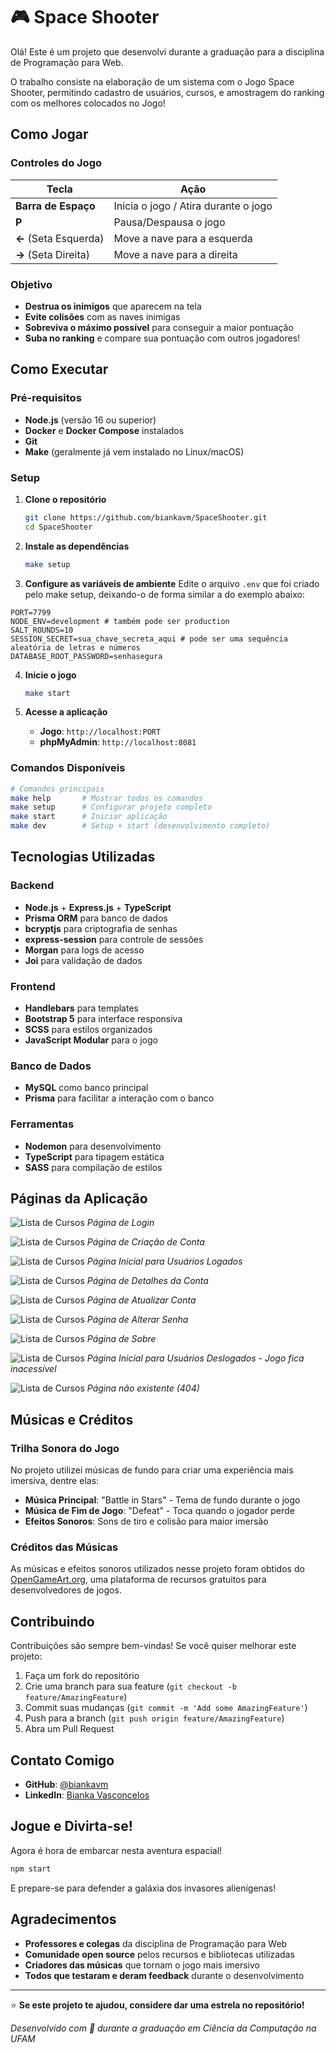# 🎮 Space Shooter

Olá! Este é um projeto que desenvolvi durante a graduação para a disciplina de Programação para Web.

O trabalho consiste na elaboração de um sistema com o Jogo Space Shooter, permitindo cadastro de usuários, cursos, e amostragem do ranking com os melhores colocados no Jogo!

## Como Jogar

### Controles do Jogo

| Tecla                 | Ação                                 |
| --------------------- | ------------------------------------ |
| **Barra de Espaço**   | Inicia o jogo / Atira durante o jogo |
| **P**                 | Pausa/Despausa o jogo                |
| **←** (Seta Esquerda) | Move a nave para a esquerda          |
| **→** (Seta Direita)  | Move a nave para a direita           |

### Objetivo

- **Destrua os inimigos** que aparecem na tela
- **Evite colisões** com as naves inimigas
- **Sobreviva o máximo possível** para conseguir a maior pontuação
- **Suba no ranking** e compare sua pontuação com outros jogadores!

## Como Executar

### Pré-requisitos

- **Node.js** (versão 16 ou superior)
- **Docker** e **Docker Compose** instalados
- **Git**
- **Make** (geralmente já vem instalado no Linux/macOS)

### Setup

1. **Clone o repositório**

   ```bash
   git clone https://github.com/biankavm/SpaceShooter.git
   cd SpaceShooter
   ```

2. **Instale as dependências**

   ```bash
   make setup
   ```

3. **Configure as variáveis de ambiente**
   Edite o arquivo `.env` que foi criado pelo make setup, deixando-o de forma similar a do exemplo abaixo:

```env
PORT=7799
NODE_ENV=development # também pode ser production
SALT_ROUNDS=10
SESSION_SECRET=sua_chave_secreta_aqui # pode ser uma sequência aleatória de letras e números
DATABASE_ROOT_PASSWORD=senhasegura
```

4. **Inicie o jogo**

   ```bash
   make start
   ```

5. **Acesse a aplicação**
   - **Jogo**: `http://localhost:PORT`
   - **phpMyAdmin**: `http://localhost:8081`

### Comandos Disponíveis

```bash
# Comandos principais
make help       # Mostrar todos os comandos
make setup      # Configurar projeto completo
make start      # Iniciar aplicação
make dev        # Setup + start (desenvolvimento completo)
```

## Tecnologias Utilizadas

### **Backend**

- **Node.js** + **Express.js** + **TypeScript**
- **Prisma ORM** para banco de dados
- **bcryptjs** para criptografia de senhas
- **express-session** para controle de sessões
- **Morgan** para logs de acesso
- **Joi** para validação de dados

### **Frontend**

- **Handlebars** para templates
- **Bootstrap 5** para interface responsiva
- **SCSS** para estilos organizados
- **JavaScript Modular** para o jogo

### **Banco de Dados**

- **MySQL** como banco principal
- **Prisma** para facilitar a interação com o banco

### **Ferramentas**

- **Nodemon** para desenvolvimento
- **TypeScript** para tipagem estática
- **SASS** para compilação de estilos

## Páginas da Aplicação

![Lista de Cursos](screenshots/pages/login.png)
_Página de Login_

![Lista de Cursos](screenshots/pages/unlogged/createAccount.png)
_Página de Criação de Conta_

![Lista de Cursos](screenshots/pages/logged/home.png)
_Página Inicial para Usuários Logados_

![Lista de Cursos](screenshots/pages/logged/accountDetails.png)
_Página de Detalhes da Conta_

![Lista de Cursos](screenshots/pages/logged/accountUpdate.png)
_Página de Atualizar Conta_

![Lista de Cursos](screenshots/pages/logged/changePassword.png)
_Página de Alterar Senha_

![Lista de Cursos](screenshots/pages/about.png)
_Página de Sobre_

![Lista de Cursos](screenshots/pages/unlogged/home.png)
_Página Inicial para Usuários Deslogados - Jogo fica inacessível_

![Lista de Cursos](screenshots/pages/404.png)
_Página não existente (404)_

## Músicas e Créditos

### Trilha Sonora do Jogo

No projeto utilizei músicas de fundo para criar uma experiência mais imersiva, dentre elas:

- **Música Principal**: "Battle in Stars" - Tema de fundo durante o jogo
- **Música de Fim de Jogo**: "Defeat" - Toca quando o jogador perde
- **Efeitos Sonoros**: Sons de tiro e colisão para maior imersão

### Créditos das Músicas

As músicas e efeitos sonoros utilizados nesse projeto foram obtidos do [OpenGameArt.org](https://opengameart.org/), uma plataforma de recursos gratuitos para desenvolvedores de jogos.

## Contribuindo

Contribuições são sempre bem-vindas! Se você quiser melhorar este projeto:

1. Faça um fork do repositório
2. Crie uma branch para sua feature (`git checkout -b feature/AmazingFeature`)
3. Commit suas mudanças (`git commit -m 'Add some AmazingFeature'`)
4. Push para a branch (`git push origin feature/AmazingFeature`)
5. Abra um Pull Request

## Contato Comigo

- **GitHub**: [@biankavm](https://github.com/biankavm)
- **LinkedIn**: [Bianka Vasconcelos](https://www.linkedin.com/in/biankavmaciel/)

## Jogue e Divirta-se!

Agora é hora de embarcar nesta aventura espacial!

```bash
npm start
```

E prepare-se para defender a galáxia dos invasores alienígenas!

## Agradecimentos

- **Professores e colegas** da disciplina de Programação para Web
- **Comunidade open source** pelos recursos e bibliotecas utilizadas
- **Criadores das músicas** que tornam o jogo mais imersivo
- **Todos que testaram e deram feedback** durante o desenvolvimento

---

⭐ **Se este projeto te ajudou, considere dar uma estrela no repositório!**

_Desenvolvido com 💜 durante a graduação em Ciência da Computação na UFAM_

